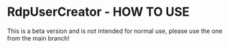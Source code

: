 # RdpUserCreator - HOW TO USE

This is a beta version and is not intended for normal use, please use the one from the main branch!
